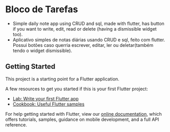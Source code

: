 # Bloco de Tarefas

- Simple daily note app using CRUD and sql, made with flutter, has button if you want to write, edit, read or delete (having a dismissible widget too).
- Aplicativo simples de notas diárias usando CRUD e sql, feito com flutter. Possui botões caso querria escrever, editar, ler ou deletar(também tendo o widget dismissible).


## Getting Started

This project is a starting point for a Flutter application.

A few resources to get you started if this is your first Flutter project:

- [Lab: Write your first Flutter app](https://flutter.dev/docs/get-started/codelab)
- [Cookbook: Useful Flutter samples](https://flutter.dev/docs/cookbook)

For help getting started with Flutter, view our
[online documentation](https://flutter.dev/docs), which offers tutorials,
samples, guidance on mobile development, and a full API reference.
